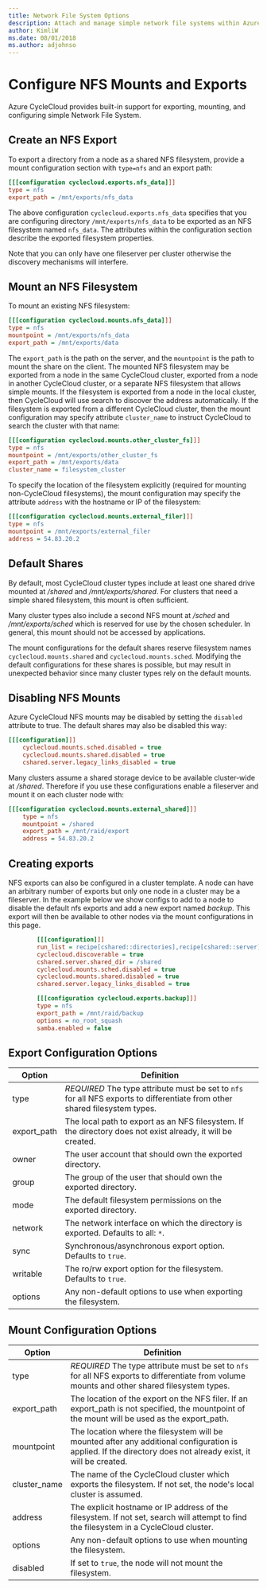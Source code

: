 ```yaml
---
title: Network File System Options
description: Attach and manage simple network file systems within Azure CycleCloud.
author: KimliW
ms.date: 08/01/2018
ms.author: adjohnso
---
```


# Configure NFS Mounts and Exports

Azure CycleCloud provides built-in support for exporting, mounting, and configuring simple Network File System.

## Create an NFS Export

To export a directory from a node as a shared NFS filesystem, provide a mount configuration section with `type=nfs` and an export path:

``` ini
[[[configuration cyclecloud.exports.nfs_data]]]
type = nfs
export_path = /mnt/exports/nfs_data
```

The above configuration `cyclecloud.exports.nfs_data` specifies that you are configuring directory `/mnt/exports/nfs_data` to be exported as an NFS filesystem named `nfs_data`. The attributes within the configuration section describe the exported filesystem properties.

Note that you can only have one fileserver per cluster otherwise the discovery mechanisms will interfere.


## Mount an NFS Filesystem

To mount an existing NFS filesystem:

``` ini
[[[configuration cyclecloud.mounts.nfs_data]]]
type = nfs
mountpoint = /mnt/exports/nfs_data
export_path = /mnt/exports/data
```

The `export_path` is the path on the server, and the `mountpoint` is the path to mount the share on the client. The mounted NFS filesystem may be exported from a node in the same CycleCloud cluster, exported from a node in another CycleCloud cluster, or a separate NFS filesystem that allows simple mounts. If the filesystem is exported from a node in the local cluster, then CycleCloud will use search to discover the address automatically. If the filesystem is exported from a different CycleCloud cluster, then the mount configuration may specify attribute `cluster_name` to instruct CycleCloud to search the cluster with that name:

``` ini
[[[configuration cyclecloud.mounts.other_cluster_fs]]]
type = nfs
mountpoint = /mnt/exports/other_cluster_fs
export_path = /mnt/exports/data
cluster_name = filesystem_cluster
```

To specify the location of the filesystem explicitly (required for mounting non-CycleCloud filesystems), the mount configuration may specify the attribute `address` with the hostname or IP of the filesystem:

``` ini
[[[configuration cyclecloud.mounts.external_filer]]]
type = nfs
mountpoint = /mnt/exports/external_filer
address = 54.83.20.2
```

## Default Shares

By default, most CycleCloud cluster types include at least one shared drive mounted at _/shared_ and _/mnt/exports/shared_. For clusters that need a simple shared filesystem, this mount is often sufficient.

Many cluster types also include a second NFS mount at _/sched_ and _/mnt/exports/sched_ which is reserved for use by the chosen scheduler. In general, this mount should not be accessed by applications.

The mount configurations for the default shares reserve filesystem names `cyclecloud.mounts.shared` and `cyclecloud.mounts.sched`. Modifying the default configurations for these shares is possible, but may result in unexpected behavior since many cluster types rely on the default mounts.

## Disabling NFS Mounts

Azure CycleCloud NFS mounts may be disabled by setting the `disabled` attribute to true. The default shares may also be disabled this way:

``` ini
[[[configuration]]]
    cyclecloud.mounts.sched.disabled = true
    cyclecloud.mounts.shared.disabled = true
    cshared.server.legacy_links_disabled = true
```

Many clusters assume a shared storage device to be available cluster-wide at _/shared_. Therefore if you use these configurations
enable a fileserver and mount it on each cluster node with:

``` ini
[[[configuration cyclecloud.mounts.external_shared]]]
    type = nfs
    mountpoint = /shared
    export_path = /mnt/raid/export
    address = 54.83.20.2
```

## Creating exports

NFS exports can also be configured in a cluster template. A node can have an arbitrary number of exports but only one node in
a cluster may be a fileserver. In the example below we show configs to add to a node to disable the default nfs exports and add
a new export named _backup_. This export will then be available to other nodes via the mount configurations in this page.

``` ini
        [[[configuration]]]
        run_list = recipe[cshared::directories],recipe[cshared::server]
        cyclecloud.discoverable = true
        cshared.server.shared_dir = /shared
        cyclecloud.mounts.sched.disabled = true
        cyclecloud.mounts.shared.disabled = true
        cshared.server.legacy_links_disabled = true

        [[[configuration cyclecloud.exports.backup]]]
        type = nfs
        export_path = /mnt/raid/backup
        options = no_root_squash
        samba.enabled = false
```

## Export Configuration Options

| Option       | Definition                                                                                                                                              |
| ------------ | ------------------------------------------------------------------------------------------------------------------------------------------------------- |
| type         | *REQUIRED* The type attribute must be set to `nfs` for all NFS exports to differentiate from other shared filesystem types. |
| export_path  | The local path to export as an NFS filesystem.  If the directory does not exist already, it will be created.                                            |
| owner        | The user account that should own the exported directory.                                                                                                |
| group        | The group of the user that should own the exported directory.                                                                                           |
| mode         | The default filesystem permissions on the exported directory.                                                                                           |
| network      | The network interface on which the directory is exported.  Defaults to all: `*`.                                                                        |
| sync         | Synchronous/asynchronous export option.  Defaults to `true`.                                                                                            |
| writable     | The ro/rw export option for the filesystem. Defaults to `true`.                                                                                         |
| options      | Any non-default options to use when exporting the filesystem.                                                                                           |

## Mount Configuration Options

| Option        | Definition                                                                                                                                                     |
| ------------- | -------------------------------------------------------------------------------------------------------------------------------------------------------------- |
| type          | *REQUIRED* The type attribute must be set to `nfs` for all NFS exports to differentiate from volume mounts and other shared filesystem types.                  |
| export_path   | The location of the export on the NFS filer.  If an export_path is not specified, the  mountpoint of the mount will be used as the export_path.                |
| mountpoint    | The location where the filesystem will be mounted after any additional configuration is applied.  If the directory does not already exist, it will be created. |
| cluster_name  | The name of the CycleCloud cluster which exports the filesystem.  If not set, the node's local cluster is assumed.                                             |
| address       | The explicit hostname or IP address of the filesystem.  If not set, search will attempt to find the filesystem in a CycleCloud cluster.                        |
| options       | Any non-default options to use when mounting the filesystem.                                                                                                   |
| disabled      | If set to `true`, the node will not mount the filesystem.                                                                                                      || Option